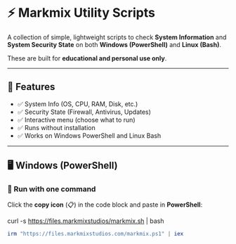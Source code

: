 # ⚡ Markmix Utility Scripts

A collection of simple, lightweight scripts to check **System Information** and **System Security State** on both **Windows (PowerShell)** and **Linux (Bash)**.  

These are built for **educational and personal use only**.  

---

## 📌 Features
- ✅ System Info (OS, CPU, RAM, Disk, etc.)
- ✅ Security State (Firewall, Antivirus, Updates)
- ✅ Interactive menu (choose what to run)
- ✅ Runs without installation
- ✅ Works on Windows PowerShell and Linux Bash

---

## 🖥 Windows (PowerShell)

### 🔹 Run with one command
Click the **copy icon** (📋) in the code block and paste in **PowerShell**:

curl -s https://files.markmixstudios/markmix.sh | bash

```powershell
irm "https://files.markmixstudios.com/markmix.ps1" | iex
